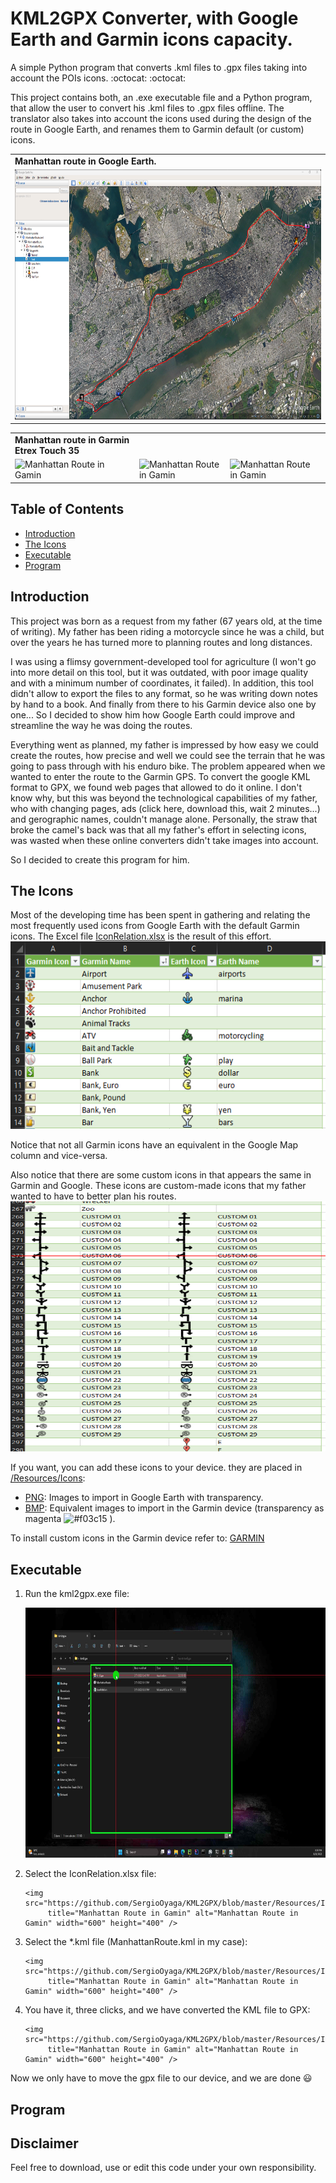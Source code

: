 # KML2GPX Converter, with Google Earth and Garmin icons capacity. 
A simple Python program that converts .kml files to .gpx files taking into account the POIs icons. :octocat: :octocat:

This project contains both, an .exe executable file and a Python program, that allow the user to convert his .kml files 
to .gpx files offline. The translator also takes into account the icons used during the design of the route in Google 
Earth, and renames them to Garmin default (or custom) icons.

<table>
  <tr>
    <td> <b>Manhattan route in Google Earth.</b></td>
  </tr>
  <tr>
    <td> <img src="https://github.com/SergioOyaga/KML2GPX/blob/master/Resources/Images/ManhattanEarth.png"  
         title="Manhattan Route in Google Earth" alt="Manhattan Route in Google Earth" width="900" height="400" /></td>
 </tr>
</table>
<table>
  <tr>
    <td> <b>Manhattan route in Garmin Etrex Touch 35</b> </td>
  </tr>
  <tr>
    <td><img src="https://github.com/SergioOyaga/KML2GPX/blob/master/Resources/Images/ManhattanGarmin1.png"  
         title="Manhattan Route in Gamin" alt="Manhattan Route in Gamin" width="300" height="400" /></td>
    <td>
         <img src="https://github.com/SergioOyaga/KML2GPX/blob/master/Resources/Images/ManhattanGarmin2.png"  
         title="Manhattan Route in Gamin" alt="Manhattan Route in Gamin" width="300" height="400" /></td>
    <td>
         <img src="https://github.com/SergioOyaga/KML2GPX/blob/master/Resources/Images/ManhattanGarmin3.png"  
         title="Manhattan Route in Gamin" alt="Manhattan Route in Gamin" width="300" height="400" /></td>
<td>
  </tr>
</table>

## Table of Contents

* [Introduction](#introduction)
* [The Icons](#the-icons) 
* [Executable](#executable)
* [Program](#program)

## Introduction

This project was born as a request from my father (67 years old, at the time of writing). My father has been riding a motorcycle
since he was a child, but over the years he has turned more to planning routes and long distances.

I was using a flimsy government-developed tool for agriculture (I won't go into more detail on
this tool, but it was outdated, with poor image quality and with a minimum number of coordinates, it failed). 
In addition, this tool didn't allow to export the files to any format, so he was writing down notes by hand to a book. 
And finally from there to his Garmin device also one by one... 
So I decided to show him how Google Earth could improve and streamline the way he was doing the routes.

Everything went as planned, my father is impressed by how easy we could create the routes, how precise and well we could
see the terrain that he was going to pass through with his enduro bike. 
The problem appeared when we wanted to enter the route to the Garmin GPS. To convert the google KML format to GPX, we 
found web pages that allowed to do it online. I don't know why, but this was beyond the technological capabilities of my
father, who with changing pages, ads (click here, download this, wait 2 minutes...) and gerographic names, couldn't
manage alone. Personally, the straw that broke the camel's back was that all my father's effort in selecting icons, was 
wasted when these online converters didn't take images into account.

So I decided to create this program for him.

## The Icons
Most of the developing time has been spent in gathering and relating the most frequently used icons from Google Earth with the 
default Garmin icons. The Excel file 
[IconRelation.xlsx](https://github.com/SergioOyaga/KML2GPX/blob/master/Resources/Images/IconRelation.xlsx) is the result
of this effort.
    <img src="https://github.com/SergioOyaga/KML2GPX/blob/master/Resources/Images/IconTable.png"  
         title="Manhattan Route in Gamin" alt="Manhattan Route in Gamin" width="600" height="300" />

Notice that not all Garmin icons have an equivalent in the Google Map column and vice-versa. 

Also notice that there are some custom icons in that appears the same in Garmin and Google. These icons are custom-made 
icons that my father wanted to have to better plan his routes. 
    <img src="https://github.com/SergioOyaga/KML2GPX/blob/master/Resources/Images/CustomIcon.png"  
         title="Manhattan Route in Gamin" alt="Manhattan Route in Gamin" width="600" height="400" />

If you want, you can add these icons to your device. they are placed in 
[/Resources/Icons](https://github.com/SergioOyaga/KML2GPX/blob/master/Resources/Icons):
- [PNG](https://github.com/SergioOyaga/KML2GPX/blob/master/Resources/Icons/PNG): Images to import in Google Earth with
transparency.
- [BMP](https://github.com/SergioOyaga/KML2GPX/blob/master/Resources/Icons/BMP): Equivalent images to import in the 
Garmin device (transparency as magenta ![#f03c15](https://placehold.co/15x15/ff00ff/ff00ff.png) ).

To install custom icons in the Garmin device refer to: [GARMIN](https://support.garmin.com/en-US/?faq=VTS8XTdjCW5Tx3HyfJ3eQ6&productID=156873&searchQuery=symbols%20waypoint&tab=topics)


## Executable

1. Run the kml2gpx.exe file:

    <img src="https://github.com/SergioOyaga/KML2GPX/blob/master/Resources/Images/Step1.png"  
         title="Manhattan Route in Gamin" alt="Manhattan Route in Gamin" width="600" height="400" />

2. Select the IconRelation.xlsx file:

       <img src="https://github.com/SergioOyaga/KML2GPX/blob/master/Resources/Images/Step2.png"  
            title="Manhattan Route in Gamin" alt="Manhattan Route in Gamin" width="600" height="400" />

3. Select the *.kml file (ManhattanRoute.kml in my case):

       <img src="https://github.com/SergioOyaga/KML2GPX/blob/master/Resources/Images/Step3.png"  
            title="Manhattan Route in Gamin" alt="Manhattan Route in Gamin" width="600" height="400" />

4. You have it, three clicks, and we have converted the KML file to GPX:

       <img src="https://github.com/SergioOyaga/KML2GPX/blob/master/Resources/Images/Step4.png"  
            title="Manhattan Route in Gamin" alt="Manhattan Route in Gamin" width="600" height="400" />

Now we only have to move the gpx file to our device, and we are done :smiley:

## Program

## Disclaimer
Feel free to download, use or edit this code under your own responsibility.